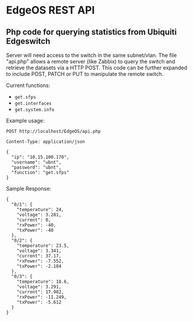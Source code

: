 # EdgeOS REST API
## Php code for querying statistics from Ubiquiti Edgeswitch

Server will need access to the switch in the same subnet/vlan.
The file "api.php" allows a remote server (like Zabbix) to query the switch and retrieve the datasets via a HTTP POST.
This code can be further expanded to include POST, PATCH or PUT to manipulate the remote switch.

Current functions:
+ `get.sfps`
+ `get.interfaces`
+ `get.system.info`




Example usage:

```POST http://localhost/EdgeOS/api.php```

```Content-Type: application/json```
```
{
  "ip": "10.15.100.170",
  "username": "ubnt",
  "password": "ubnt",
  "function": "get.sfps"
}
```


Sample Response:
```
{
  "0/1": {
    "temperature": 24,
    "voltage": 3.281,
    "current": 0,
    "rxPower": -40,
    "txPower": -40
  },
  "0/2": {
    "temperature": 23.5,
    "voltage": 3.341,
    "current": 37.17,
    "rxPower": -7.552,
    "txPower": -2.184
  },
  "0/3": {
    "temperature": 18.6,
    "voltage": 3.291,
    "current": 17.982,
    "rxPower": -11.249,
    "txPower": -5.612
  }
}
```
